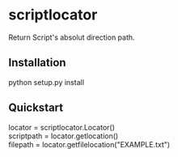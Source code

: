 # scriptlocator
Return Script's absolut direction path.

## Installation
python setup.py install

## Quickstart
locator = scriptlocator.Locator()  
scriptpath = locator.getlocation()  
filepath = locator.getfilelocation("EXAMPLE.txt")  
